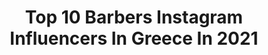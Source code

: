 ---
title: Top 10 Barbers Instagram Influencers In Greece In 2021
description: >-
  Find top barbers Instagram influencers in Greece in 2021. Most popular hashtags: #barber #menshair #thebarberpost #barbershop.
platform: Instagram
hits: 14
text_top: Identify the most popular Instagram influencers on inBeat.
text_bottom: Our platform holds 14 Instagram influencers like this in Greece for you to connect with.
profiles:
  - username: "xzotos"
    fullname: >-
      Christos Zotos
    bio: >-
      • Singer / Songwriter • Label @panik_entertainment_group • Owner @california_barber_and_coffee • Owner @buzz_cuttt • More @antreas_tsaboukos •👇🏼
    location: "Greece"
    followers: 16891
    engagement: 713
    commentsToLikes: 0.013905
    id: ckap0aovkpi0t0i786jtl59qg
    verified: false
    hashtags: "#mood, #fuckcovid19, #vradinesproseuxes, #red"
  - username: "kathie_black_rose"
    fullname: >-
      Kathie_black_rose💈
    bio: >-
      •Katerina Thanasi •Barber #BLACKROSE Barbershop @rio_black_rose • To set up an appointment send me a DM •Volos/Kimi
    location: "Greece"
    followers: 21851
    engagement: 430
    commentsToLikes: 0.017641
    id: ck5c6fq235cer0i11ltxhfxd5
    verified: false
    hashtags: ""
  - username: "vasilissera"
    fullname: >-
      Vasilis Serafetinidis
    bio: >-
      •Traditional Barber | Educator • Founder/Head of @joysbirththebarbershop & @joysbirtheducation 🔥Classic Haircuts and Shaves 🔥𝗖𝗹𝗮𝘀𝘀𝗶𝗰𝘀 𝗡𝗲𝘃𝗲𝗿 𝗗𝗶𝗲
    location: "Greece"
    followers: 7108
    engagement: 1366
    commentsToLikes: 0.025816
    id: ckf5qhcqf9d5u0j23sxprcjyt
    verified: false
    hashtags: "#classicsneverdie, #keeptheoldschoolspiritalive"
  - username: "sakiskats"
    fullname: >-
      Sakis Katsoulis
    bio: >-
      Owner of @invoid_fashion_store Founder @invoid_barber_shop Owner of @goalkeeper_gloves_greece Founder @sb_handmade_collection Goalkeeper #1 ⚽️
    location: "Greece"
    followers: 19859
    engagement: 3926
    commentsToLikes: 2.184868
    id: ck5zkgclvjfj50i14x7wj84v3
    verified: false
    hashtags: "#invoid, #houseoftiktok, #training, #quarantine"
  - username: "hatzianestis_cutz"
    fullname: >-
      Barber educator 🎓| cuts🌍GR
    bio: >-
      🏆1st Barber of GREECE2020 ▫️OLD SCHOOL 🏆1st Barber of GREECE2018 ▫️OLD SCHOOL 🏆1st Barber of CRETE2012 🥈BESTBARBER OF THE YEAR2020🏆 🎓[BarberEDUCATOR]
    location: "Greece"
    followers: 21762
    engagement: 682
    commentsToLikes: 0.007721
    id: ck15trfqxjigl0i19k5aag3n2
    verified: false
    hashtags: "#ratemycuts, #100kbarbers, #fadegame, #the"
  - username: "mercuris_hair_design"
    fullname: >-
      Mercuris
    bio: >-
      ☎️Ηράκλειο 2810 285812 ☎️Χερσόνησος 28973 00673 🏆Best barber of the year 2019 🇬🇷 🥇1st old school 🇬🇷 🥇1st fastest fade 🇬🇷 👨🏻‍🏫Barber Educator
    location: "Greece"
    followers: 25126
    engagement: 431
    commentsToLikes: 0.011739
    id: ck15trgy6jio30i19451h6d2z
    verified: false
    hashtags: ""
  - username: "rio_black_rose"
    fullname: >-
      MEN's HAIR | BLΛCKROSE ✂| ✪
    bio: >-
      OFFICIAL ♂️Men's Hairdresser/Barber • Fades • Creative Cuts • Old School Cuts • ➖To Set Up an Appointment Send Me a DM ➖ #BLΛCKROSE
    location: "Greece"
    followers: 33013
    engagement: 250
    commentsToLikes: 0.015844
    id: ck5c6frej5cgm0i11pgkqr9gz
    verified: false
    hashtags: "#sharpfade, #modernsalon, #ratemycuts, #worldofbarbers"
  - username: "joysbirththebarbershop"
    fullname: >-
      𝙅𝙤𝙮'𝙨 𝘽𝙞𝙧𝙩𝙝 𝙏𝙝𝙚 𝘽𝙖𝙧𝙗𝙚𝙧𝙨𝙝𝙤𝙥
    bio: >-
      Joy's Birth is a men-only Traditional Barbershop, specialized in Oldschool/Classic Haircuts & Shaves, based in the center of Athens. ClassicsNeverDie
    location: "Greece"
    followers: 12633
    engagement: 703
    commentsToLikes: 0.018242
    id: ck0vzj9a79dp80i19ryheefbk
    verified: false
    hashtags: ""
  - username: "metanastis_panagiotis"
    fullname: >-
      ♠️𝕿𝖍𝖊 𝕹𝖔𝖙𝖔𝖗𝖎𝖔𝖚𝖘 𝕾𝖈𝖚𝖒𝖇𝖆𝖌♠️
    bio: >-
      📍Owner @the_rabbit_hole_barber_shop 📍Modern barber
    location: "Greece"
    followers: 8990
    engagement: 672
    commentsToLikes: 0.040666
    id: ck9hbhmwygvd10j78k60glzpe
    verified: false
    hashtags: "#barberlessons, #btconeshot, #hairbrained, #barberconnect"
  - username: "nikolas_smaragdis"
    fullname: >-
      NIKOLAS SMARAGDIS
    bio: >-
      🏐Volleyball Player 🍸C.O. @spitaki_cocktail_bar 🔥BBQ Passionate 🔪Cooklover 🌎Traveler
    location: "Greece"
    followers: 10132
    engagement: 676
    commentsToLikes: 0.244021
    id: ck139qs23mof80i19hdojmyln
    verified: false
    hashtags: "#mybbqexperience, #smaragdis, #bbqaddiction, #grill"
---